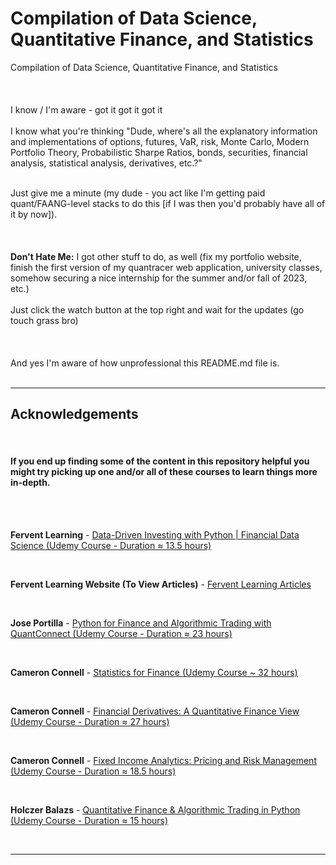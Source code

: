 # Compilation of Data Science, Quantitative Finance, and Statistics
Compilation of Data Science, Quantitative Finance, and Statistics
<br></br>
<br></br>
I know / I'm aware - got it got it got it
<br></br>
I know what you're thinking "Dude, where's all the explanatory information and implementations of options, futures, VaR, risk, Monte Carlo, Modern Portfolio Theory, Probabilistic Sharpe Ratios, bonds, securities, financial analysis, statistical analysis, derivatives, etc.?"
<div>&nbsp;</div>
Just give me a minute (my dude - you act like I'm getting paid quant/FAANG-level stacks to do this [if I was then you'd probably have all of it by now]).
<br></br>
<br></br>
<b>Don't Hate Me:</b> I got other stuff to do, as well (fix my portfolio website, finish the first version of my quantracer web application, university classes, somehow securing a nice internship for the summer and/or fall of 2023, etc.)
<br></br>
Just click the watch button at the top right and wait for the updates (go touch grass bro)
<br></br>
<br></br>
And yes I'm aware of how unprofessional this README.md file is.
<br></br>

-------------------------------------------------------------------------------------------------------------------------------------------------------------

## Acknowledgements

<div>&nbsp;</div>

#### If you end up finding some of the content in this repository helpful you might try picking up one and/or all of these courses to learn things more in-depth.

<div>&nbsp;</div>
<div>&nbsp;</div>

<b>Fervent Learning</b> - [Data-Driven Investing with Python | Financial Data Science (Udemy Course - Duration ≈ 13.5 hours)](https://www.udemy.com/course/data-driven-investing-with-python-financial-data-science/)

<div>&nbsp;</div>

<b>Fervent Learning Website (To View Articles)</b> - [Fervent Learning Articles](https://www.ferventlearning.com/articles/)

<div>&nbsp;</div>

<b>Jose Portilla</b> - [Python for Finance and Algorithmic Trading with QuantConnect (Udemy Course - Duration ≈ 23 hours)](https://www.udemy.com/course/python-for-finance-and-algorithmic-trading-with-quantconnect/)

<div>&nbsp;</div>

<b>Cameron Connell</b> - [Statistics for Finance (Udemy Course ~ 32 hours)](https://www.udemy.com/course/statistics-for-finance/)

<div>&nbsp;</div>

<b>Cameron Connell</b> - [Financial Derivatives: A Quantitative Finance View (Udemy Course - Duration ≈ 27 hours)](https://www.udemy.com/course/financial-derivatives/)

<div>&nbsp;</div>

<b>Cameron Connell</b> - [Fixed Income Analytics: Pricing and Risk Management (Udemy Course - Duration ≈ 18.5 hours)](https://www.udemy.com/course/fixed-income-analytics/)

<div>&nbsp;</div>

<b>Holczer Balazs</b> - [Quantitative Finance & Algorithmic Trading in Python (Udemy Course - Duration ≈ 15 hours)](https://www.udemy.com/course/quantitative-finance-algorithmic-trading-in-python/)

<div>&nbsp;</div>





-------------------------------------------------------------------------------------------------------------------------------------------------------------
